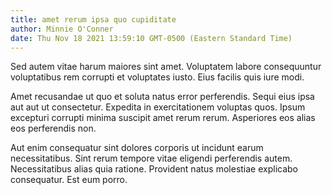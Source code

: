 ```yaml
---
title: amet rerum ipsa quo cupiditate
author: Minnie O'Conner
date: Thu Nov 18 2021 13:59:10 GMT-0500 (Eastern Standard Time)
---
```

Sed autem vitae harum maiores sint amet. Voluptatem labore consequuntur voluptatibus rem corrupti et voluptates iusto. Eius facilis quis iure modi.

 Amet recusandae ut quo et soluta natus error perferendis. Sequi eius ipsa aut aut ut consectetur. Expedita in exercitationem voluptas quos. Ipsum excepturi corrupti minima suscipit amet rerum rerum. Asperiores eos alias eos perferendis non.

 Aut enim consequatur sint dolores corporis ut incidunt earum necessitatibus. Sint rerum tempore vitae eligendi perferendis autem. Necessitatibus alias quia ratione. Provident natus molestiae explicabo consequatur. Est eum porro.